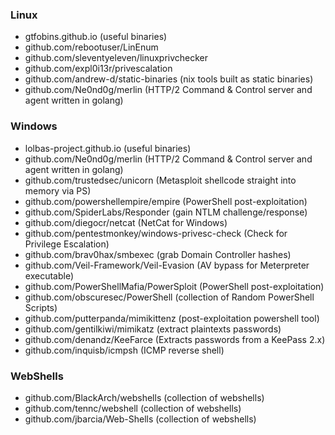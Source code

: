 ### Linux

- gtfobins.github.io (useful binaries)
- github.com/rebootuser/LinEnum
- github.com/sleventyeleven/linuxprivchecker
- github.com/expl0i13r/privescalation
- github.com/andrew-d/static-binaries (nix tools built as static binaries)
- github.com/Ne0nd0g/merlin (HTTP/2 Command & Control server and agent written in golang)


### Windows

- lolbas-project.github.io (useful binaries)
- github.com/Ne0nd0g/merlin (HTTP/2 Command & Control server and agent written in golang)
- github.com/trustedsec/unicorn (Metasploit shellcode straight into memory via PS)
- github.com/powershellempire/empire (PowerShell post-exploitation)
- github.com/SpiderLabs/Responder (gain NTLM challenge/response)
- github.com/diegocr/netcat (NetCat for Windows)
- github.com/pentestmonkey/windows-privesc-check (Check for Privilege Escalation)
- github.com/brav0hax/smbexec (grab Domain Controller hashes)
- github.com/Veil-Framework/Veil-Evasion (AV bypass for Meterpreter executable)
- github.com/PowerShellMafia/PowerSploit (PowerShell post-exploitation)
- github.com/obscuresec/PowerShell (collection of Random PowerShell Scripts)
- github.com/putterpanda/mimikittenz (post-exploitation powershell tool)
- github.com/gentilkiwi/mimikatz (extract plaintexts passwords)
- github.com/denandz/KeeFarce (Extracts passwords from a KeePass 2.x)
- github.com/inquisb/icmpsh (ICMP reverse shell)


### WebShells

- github.com/BlackArch/webshells (collection of webshells)
- github.com/tennc/webshell (collection of webshells)
- github.com/jbarcia/Web-Shells (collection of webshells)
